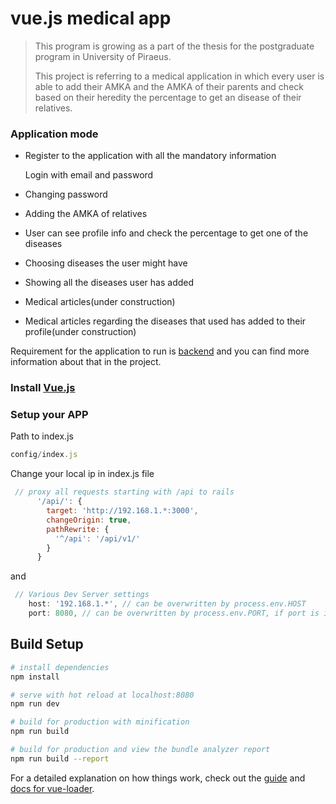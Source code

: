 # vue.js medical app

> This program is growing as a part of the thesis for the postgraduate program in
> University of Piraeus.
>
> This project is referring to a medical application in which every user is able to
> add their AMKA and the AMKA of their parents and check based on their
> heredity  the percentage to get an disease of their relatives.

### Application mode  

* Register to the application with all the mandatory information 

  Login with email and password  

* Changing password

* Adding the AMKA of relatives  

* User can see profile info and check the percentage to get one of the diseases

* Choosing diseases the user might have  

* Showing all the diseases user has added

* Medical articles(under construction)

* Medical articles regarding the diseases that used has added to their profile(under
  construction) 


Requirement for the application to run is [backend]( https://github.com/vaggeliskits/ruby_medical_app) and you can find more information about that in the project.

### Install [Vue.js](https://vuejs.org/v2/guide/installation.html)

### Setup your APP 

Path to index.js

```javascript
config/index.js
```

Change your local ip in index.js file

```javascript
 // proxy all requests starting with /api to rails
      '/api/': {
        target: 'http://192.168.1.*:3000',
        changeOrigin: true,
        pathRewrite: {
          '^/api': '/api/v1/'
        }
      }
```

 and 

```javascript
 // Various Dev Server settings
    host: '192.168.1.*', // can be overwritten by process.env.HOST
    port: 8080, // can be overwritten by process.env.PORT, if port is in use, a free one will be determined
```

## Build Setup

```bash
# install dependencies
npm install

# serve with hot reload at localhost:8080
npm run dev

# build for production with minification
npm run build

# build for production and view the bundle analyzer report
npm run build --report
```



For a detailed explanation on how things work, check out the [guide](http://vuejs-templates.github.io/webpack/) and [docs for vue-loader](http://vuejs.github.io/vue-loader).
